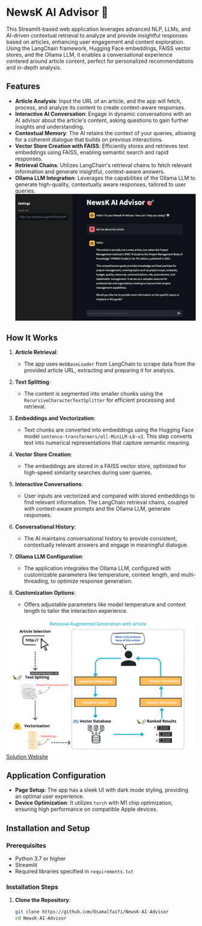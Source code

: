 # NewsK AI Advisor 🎯

This Streamlit-based web application leverages advanced NLP, LLMs, and AI-driven contextual retrieval to analyze and provide insightful responses based on articles, enhancing user engagement and content exploration. Using the LangChain framework, Hugging Face embeddings, FAISS vector stores, and the Ollama LLM, it enables a conversational experience centered around article content, perfect for personalized recommendations and in-depth analysis.

## Features

- **Article Analysis**: Input the URL of an article, and the app will fetch, process, and analyze its content to create context-aware responses.
- **Interactive AI Conversation**: Engage in dynamic conversations with an AI advisor about the article's content, asking questions to gain further insights and understanding.
- **Contextual Memory**: The AI retains the context of your queries, allowing for a coherent dialogue that builds on previous interactions.
- **Vector Store Creation with FAISS**: Efficiently stores and retrieves text embeddings using FAISS, enabling semantic search and rapid responses.
- **Retrieval Chains**: Utilizes LangChain's retrieval chains to fetch relevant information and generate insightful, context-aware answers.
- **Ollama LLM Integration**: Leverages the capabilities of the Ollama LLM to generate high-quality, contextually aware responses, tailored to user queries.
![Solution](docs/NewsK%20AI%20Advisor%20-%20Solution.png)


## How It Works

1. **Article Retrieval**:
   - The app uses `WebBaseLoader` from LangChain to scrape data from the provided article URL, extracting and preparing it for analysis.

2. **Text Splitting**:
   - The content is segmented into smaller chunks using the `RecursiveCharacterTextSplitter` for efficient processing and retrieval.

3. **Embeddings and Vectorization**:
   - Text chunks are converted into embeddings using the Hugging Face model `sentence-transformers/all-MiniLM-L6-v2`. This step converts text into numerical representations that capture semantic meaning.

4. **Vector Store Creation**:
   - The embeddings are stored in a FAISS vector store, optimized for high-speed similarity searches during user queries.

5. **Interactive Conversations**:
   - User inputs are vectorized and compared with stored embeddings to find relevant information. The LangChain retrieval chains, coupled with context-aware prompts and the Ollama LLM, generate responses.

6. **Conversational History**:
   - The AI maintains conversational history to provide consistent, contextually relevant answers and engage in meaningful dialogue.

7. **Ollama LLM Configuration**:
   - The application integrates the Ollama LLM, configured with customizable parameters like temperature, context length, and multi-threading, to optimize response generation.

8. **Customization Options**:
   - Offers adjustable parameters like model temperature and context length to tailor the interaction experience.

![Solution Architecture](docs/NewsK%20AI%20Advisor%20-%20Architecture.png)
[Solution Website](https://newsK-ai-advisor.streamlit.app/)

## Application Configuration

- **Page Setup**: The app has a sleek UI with dark mode styling, providing an optimal user experience.
- **Device Optimization**: It utilizes `torch` with M1 chip optimization, ensuring high performance on compatible Apple devices.

## Installation and Setup

### Prerequisites

- Python 3.7 or higher
- Streamlit
- Required libraries specified in `requirements.txt`

### Installation Steps

1. **Clone the Repository**:
   ```bash
   git clone https://github.com/Osamalfaifi/NewsK-AI-Advisor
   cd NewsK-AI-Advisor